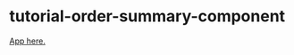 # tutorial-order-summary-component

[App here.](https://github.com/sakshi326/order_summary_component)

